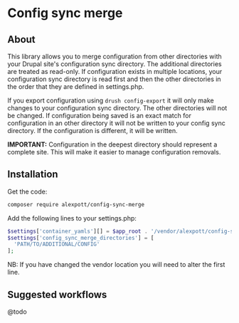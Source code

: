 # Config sync merge
## About
This library allows you to merge configuration from other directories with your
Drupal site's configuration sync directory. The additional directories are
treated as read-only. If configuration exists in multiple locations, your
configuration sync directory is read first and then the other directories in the
order that they are defined in settings.php.

If you export configuration using ```drush config-export``` it will only make
changes to your configuration sync directory. The other directories will not
be changed. If configuration being saved is an exact match for configuration in
an other directory it will not be written to your config sync directory. If the
configuration is different, it will be written.

**IMPORTANT:** Configuration in the deepest directory should represent a complete
site. This will make it easier to manage configuration removals.

## Installation
Get the code:
```bash
composer require alexpott/config-sync-merge
```

Add the following lines to your settings.php:
```php
$settings['container_yamls'][] = $app_root . '/vendor/alexpott/config-sync-merge/drupal.services.yml';
$settings['config_sync_merge_directories'] = [
  'PATH/TO/ADDITIONAL/CONFIG'
];
```

NB: If you have changed the vendor location you will need to alter the first line.

## Suggested workflows
@todo